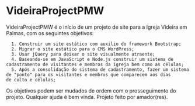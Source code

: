 # VideiraProjectPMW
VideiraProjectPMW é o início de um projeto de site para a Igreja Videira em Palmas, com os seguintes objetivos:

      1. Construir um site estático com auxilio do framework Bootstrap;
      2. Migrar o site estático para o CMS WordPress;
      3. Usar jQuery para deixar o site visualmente atraente;
      4. Baseando-se em JavaScript e Node.js construir um sistema de cadastramento de visitantes e membros da igreja bem como as células;
      5. Após a consolidação do sistema de cadastramento, fazer um sistema de "ponto" para os visitantes e membros que comparecem aos dias          de culto e células;
      
Os objetivos podem ser mudados de ordem com o prosseguimento do projeto. Qualquer ajuda é bem vinda. Projeto feito por amador(res).
